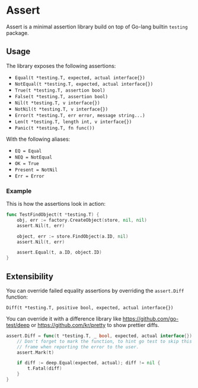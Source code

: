 # Assert

Assert is a minimal assertion library build on top of Go-lang builtin `testing`
package.

## Usage

The library exposes the following assertions:

- `Equal(t *testing.T, expected, actual interface{})`
- `NotEqual(t *testing.T, expected, actual interface{})`
- `True(t *testing.T, assertion bool)`
- `False(t *testing.T, assertion bool)`
- `Nil(t *testing.T, v interface{})`
- `NotNil(t *testing.T, v interface{})`
- `Error(t *testing.T, err error, message string...)`
- `Len(t *testing.T, length int, v interface{})`
- `Panic(t *testing.T, fn func())`

With the following aliases:

- `EQ = Equal`
- `NEQ = NotEqual`
- `OK = True`
- `Present = NotNil`
- `Err = Error`

### Example

This is how the assertions look in action:

```go
func TestFindObject(t *testing.T) {
	obj, err := factory.CreateObject(store, nil, nil)
	assert.Nil(t, err)

	object, err := store.FindObject(a.ID, nil)
	assert.Nil(t, err)

	assert.Equal(t, a.ID, object.ID)
}
```

## Extensibility

You can override failed equality assertions by overriding the `assert.Diff` function:

`Diff(t *testing.T, positive bool, expected, actual interface{})`

You can override it with a difference library like
https://github.com/go-test/deep or https://github.com/kr/pretty to show
prettier diffs.

```go
assert.Diff = func(t *testing.T, _ bool, expected, actual interface{}) {
	// Don't forget to mark the function, to hint go test to skip this
	// frame when reporting the error to the user.
	assert.Mark(t)

	if diff := deep.Equal(expected, actual); diff != nil {
		t.Fatal(diff)
	}
}
```
